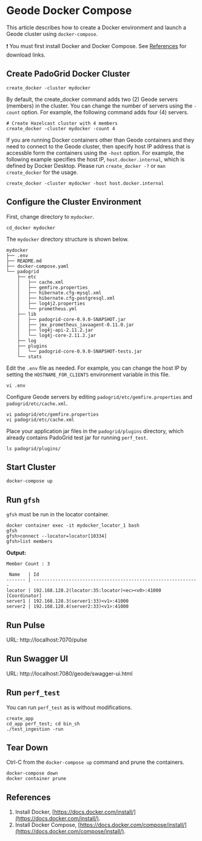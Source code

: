 # Geode Docker Compose

This article describes how to create a Docker environment and launch a Geode cluster using `docker-compose`.

:exclamation: You must first install Docker and Docker Compose. See [References](#References) for download links.

## Create PadoGrid Docker Cluster

```console
create_docker -cluster mydocker
```

By default, the create_docker command adds two (2) Geode servers (members) in the cluster. You can change the number of servers using the `-count` option. For example, the following command adds four (4) servers.

```console
# Create Hazelcast cluster with 4 members
create_docker -cluster mydocker -count 4
```

If you are running Docker containers other than Geode containers and they need to connect to the Geode cluster, then specify host IP address that is accessble form the containers using the `-host` option. For example, the following example specifies the host IP, `host.docker.internal`, which is defined by Docker Desktop. Please run `create_docker -?` or `man create_docker` for the usage.

```console
create_docker -cluster mydocker -host host.docker.internal
```

## Configure the Cluster Environment

First, change directory to `mydocker`. 

```console
cd_docker mydocker
```

The `mydocker` directory structure is shown below.

```console
mydocker
├── .env
├── README.md
├── docker-compose.yaml
└── padogrid
    ├── etc
    │   ├── cache.xml
    │   ├── gemfire.properties
    │   ├── hibernate.cfg-mysql.xml
    │   ├── hibernate.cfg-postgresql.xml
    │   ├── log4j2.properties
    │   └── prometheus.yml
    ├── lib
    │   ├── padogrid-core-0.9.0-SNAPSHOT.jar
    │   ├── jmx_prometheus_javaagent-0.11.0.jar
    │   ├── log4j-api-2.11.2.jar
    │   └── log4j-core-2.11.2.jar
    ├── log
    ├── plugins
    │   └── padogrid-core-0.9.0-SNAPSHOT-tests.jar
    └── stats
```

Edit the `.env` file as needed. For example, you can change the host IP by setting the `HOSTNAME_FOR_CLIENTS` environment variable in this file.

```console
vi .env
```

Configure Geode servers by editing `padogrid/etc/gemfire.properties` and `padogrid/etc/cache.xml`.

```console
vi padogrid/etc/gemfire.properties
vi padogrid/etc/cache.xml
```

Place your application jar files in the `padogrid/plugins` directory, which already contains PadoGrid test jar for running `perf_test`. 

```console
ls padogrid/plugins/
```

## Start Cluster

```console
docker-compose up
```

## Run `gfsh`

`gfsh` must be run in the locator container.

```console
docker container exec -it mydocker_locator_1 bash
gfsh
gfsh>connect --locator=locator[10334]
gfsh>list members
```

**Output:**

```console
Member Count : 3

 Name   | Id
------- | -------------------------------------------------------------
locator | 192.168.128.2(locator:35:locator)<ec><v0>:41000 [Coordinator]
server1 | 192.168.128.3(server1:33)<v1>:41000
server2 | 192.168.128.4(server2:33)<v1>:41000
```

## Run Pulse

URL: http://localhost:7070/pulse

## Run Swagger UI

URL: http://localhost:7080/geode/swagger-ui.html

## Run `perf_test`

You can run `perf_test` as is without modifications.

```console
create_app
cd_app perf_test; cd bin_sh
./test_ingestion -run
```

## Tear Down

Ctrl-C from the `docker-compose up` command and prune the containers.

```console
docker-compose down
docker container prune
```

## References
1. Install Docker, [https://docs.docker.com/install/](https://docs.docker.com/install/).
2. Install Docker Compose, [https://docs.docker.com/compose/install/](https://docs.docker.com/compose/install/). 
